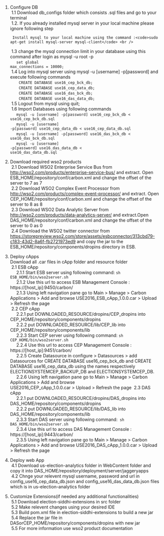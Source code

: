 1. Configure DB <br />
	 &nbsp;1.1 Download db_configs folder which consists .sql files and go to your terminal <br />
	 &nbsp;1.2. If you already installed mysql server in your local machine please ignore following step <br />
	
		Install mysql to your local machine using the command :<code>sudo apt-get install mysql-server mysql-client</code> <br />
		   
 	 &nbsp;1.3 change the mysql connection limit in your database using this command after login as mysql -u root -p <br />
   		  &nbsp; &nbsp; &nbsp;<code>set global max_connections = 10000;</code> <br />
 	 &nbsp;1.4 Log into mysql server using  mysql -u [username] -p[password] and execute following commands <br />
		 &nbsp; &nbsp; &nbsp; &nbsp;<code>CREATE DATABASE use16_cep_bck_db;</code> <br />
		 &nbsp; &nbsp; &nbsp; &nbsp;<code>CREATE DATABASE use16_cep_data_db;</code> <br />
		 &nbsp; &nbsp; &nbsp; &nbsp;<code>CREATE DATABASE use16_das_bck_db;</code> <br />
		 &nbsp; &nbsp; &nbsp; &nbsp;<code>CREATE DATABASE use16_das_data_db;</code> <br />
 	 &nbsp;1.5 Logout from mysql using quit; <br />
 	 &nbsp;1.6 Import Databases using following commands <br />
		&nbsp; &nbsp; &nbsp;<code>mysql -u [username] -p[password]  use16_cep_bck_db < use16_cep_bck_db.sql</code> <br />
		 &nbsp; &nbsp; &nbsp;<code>mysql -u [username] -p[password]  use16_cep_data_db < use16_cep_data_db.sql</code><br />
		 &nbsp; &nbsp; &nbsp;<code>mysql -u [username] -p[password]  use16_das_bck_db < use16_das_bck_db.sql</code><br />
		 &nbsp; &nbsp; &nbsp;<code>mysql -u [username] -p[password]  use16_das_data_db < use16_das_data_db.sql</code><br />

2. Download required wso2 products <br />
	 &nbsp;2.1 Download WSO2 Enterprise Service Bus from http://wso2.com/products/enterprise-service-bus/ and extract. Open  ESB_HOME/repository/conf/carbon.xml and change the offset of the server to 7 as <offset>7<offset>  <br />
	 &nbsp;2.2 Download WSO2 Complex Event Processor from http://wso2.com/products/complex-event-processor/ and extract. Open CEP_HOME/repository/conf/carbon.xml and change the offset of the server to 8 as <offset>8<offset>  <br />
	 &nbsp;2.3 Download WSO2 Data Analytic Server from http://wso2.com/products/data-analytics-server/ and extract.Open DAS_HOME/repository/conf/carbon.xml and change the offset of the server to 0 as <offset>0<offset>   <br />
	 &nbsp;2.4 Download the WSO2 twitter connector from https://storepreview.wso2.com/store/assets/esbconnector/313cbd79-c183-43d2-8a6f-fb2721973ed9 and copy the jar to the ESB_HOME/repository/components/dropins directory in ESB.  <br />
 
3. Deploy cApps  <br />
	Download all .car files in cApp folder and resource folder  <br />
	 &nbsp;2.1 ESB cApp  <br />
	 &nbsp; &nbsp; &nbsp;2.1.1 Start ESB server using following command: <code>sh ESB_HOME/bin/wso2server.sh</code>  <br />
	 &nbsp; &nbsp; &nbsp;2.1.2 Use this url to access ESB Management Console : https://[host_ip]:9450/carbon/  <br />
	 &nbsp; &nbsp; &nbsp;2.1.3 Using left navigation pane go to Main > Manage > Carbon Applications > Add and browse   USE2016_ESB_cApp_1.0.0.car > Upload > Refresh the page  <br />
	 &nbsp;2.2 CEP cApp  <br />
	 &nbsp; &nbsp; &nbsp;2.2.1 put DOWNLOADED_RESOURCE/dropins/CEP_dropins into CEP_HOME/repository/components/dropins  <br />
	 &nbsp; &nbsp; &nbsp;2.2.2 put DOWNLOADED_RESOURCE/lib/CEP_lib into CEP_HOME/repository/components/lib  <br />
	 &nbsp; &nbsp; &nbsp;2.2.3 Start CEP server using following command: <code>sh CEP_HOME/bin/wso2server.sh </code> <br />
	 &nbsp; &nbsp; &nbsp;2.2.4 Use this url to access CEP Management Console : https://[host_ip]:9451/carbon/  <br />
	 &nbsp; &nbsp; &nbsp;2.2.5 Create Datasource in configure > Datasources > add Datasources for CREATE DATABASE use16_cep_bck_db and CREATE DATABASE use16_cep_data_db using the names respectively ELECTIONSYSTEMCEP_BACKUP_DB  and ELECTIONSYSTEMCEP_DB. <br />
	 &nbsp; &nbsp; &nbsp;2.2.6 Using left navigation pane go to Main > Manage > Carbon Applications > Add and browse  <br /> USE2016_CEP_cApp_1.0.0.car > Upload > Refresh the page
	 &nbsp;2.3 DAS cApp  <br />
	 &nbsp; &nbsp; &nbsp;2.2.1 put DOWNLOADED_RESOURCE/dropins/DAS_dropins into DAS_HOME/repository/components/dropins  <br />
	 &nbsp; &nbsp; &nbsp;2.2.2 put DOWNLOADED_RESOURCE/lib/DAS_lib into DAS_HOME/repository/components/lib  <br />
	 &nbsp; &nbsp; &nbsp;2.3.3 Start DAS server using following command:<code> sh DAS_HOME/bin/wso2server.sh </code> <br />
	 &nbsp; &nbsp; &nbsp;2.3.4 Use this url to access DAS Management Console : https://[host_ip]:9443/carbon/   <br />
	 &nbsp; &nbsp; &nbsp;2.3.5 Using left navigation pane go to Main > Manage > Carbon Applications > Add and browse USE2016_DAS_cApp_1.0.0.car > Upload > Refresh the page  <br />
	
4. Deploy web App  <br />
	 &nbsp;4.1 Download us-election-analytics folder in WebContent folder and copy it into DAS_HOME/repository/deployment/server/jaggeryapps  <br />
	 &nbsp;4.2 Chnge your relevent mysql username, password and url in config_use16_cep_data_db.json  and config_use16_das_data_db.json files which is in us-election-analytics folder  <br />
	
5. Customize Extensions(if needed any additional functionalities)  <br />
	 &nbsp;5.1 Download election-siddhi-extensions in src folder  <br />
	 &nbsp;5.2 Make relevent changes using your desired IDE  <br />
	 &nbsp;5.3 Build pom.xml file in election-siddhi-extensions to build a new jar  <br />
	 &nbsp;5.4 Replace the jar file in DASorCEP_HOME/repository/components/dropins with new jar  <br />
	 &nbsp;5.5 For more information use wso2 product documentation  <br />
